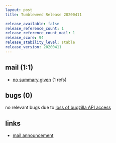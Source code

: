 ```yaml
---
layout: post
title: Tumbleweed Release 20200411

release_available: false
release_reference_count: 1
release_reference_count_mail: 1
release_score: 94
release_stability_level: stable
release_version: 20200411
---
```


## mail (1:1)

- [no summary given](https://github.com/boombatower/tumbleweed-review/issues/10) (1 refs)

## bugs (0)

<!--more-->

no relevant bugs due to [loss of bugzilla API access](https://bugzilla.opensuse.org/show_bug.cgi?id=1157722)



## links

- [mail announcement](https://github.com/boombatower/tumbleweed-review/issues/10)
